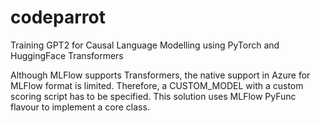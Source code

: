 # codeparrot
Training GPT2 for Causal Language Modelling using PyTorch and HuggingFace Transformers

Although MLFlow supports Transformers, the native support in Azure for MLFlow format is limited. Therefore, a CUSTOM_MODEL with a custom scoring script has to be specified. This solution uses MLFlow PyFunc flavour to implement a core class. 

